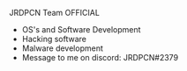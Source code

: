 JRDPCN Team OFFICIAL
-  OS's and Software Development
-  Hacking software
-  Malware development
-  Message to me on discord: JRDPCN#2379
